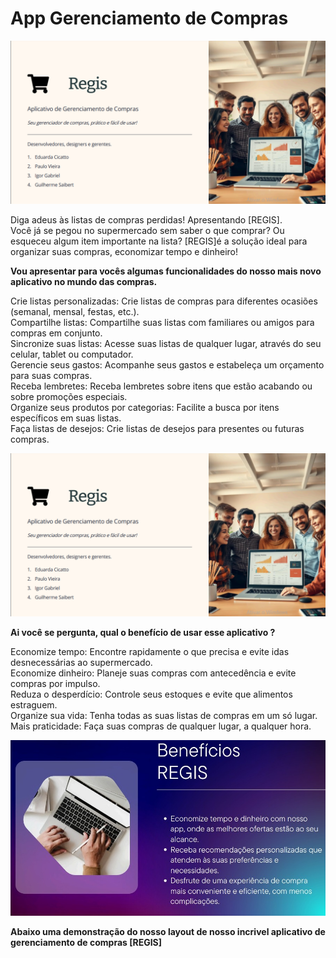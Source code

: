 # App Gerenciamento de Compras  
![foto](rg1.png)

 Diga adeus às listas de compras perdidas! Apresentando [REGIS].  
 Você já se pegou no supermercado sem saber o que comprar? Ou esqueceu algum item importante na lista?
 [REGIS]é a solução ideal para organizar suas compras, economizar tempo e dinheiro!

 **Vou apresentar para vocês algumas funcionalidades do nosso mais novo aplicativo no mundo das compras.**
 
 Crie listas personalizadas: Crie listas de compras para diferentes ocasiões (semanal, mensal, festas, etc.).  
 Compartilhe listas: Compartilhe suas listas com familiares ou amigos para compras em conjunto.  
 Sincronize suas listas: Acesse suas listas de qualquer lugar, através do seu celular, tablet ou computador.  
 Gerencie seus gastos: Acompanhe seus gastos e estabeleça um orçamento para suas compras.  
 Receba lembretes: Receba lembretes sobre itens que estão acabando ou sobre promoções especiais.  
 Organize seus produtos por categorias: Facilite a busca por itens específicos em suas listas.  
 Faça listas de desejos: Crie listas de desejos para presentes ou futuras compras.  

 ![foto](rg1.png)

 **Ai você se pergunta, qual o benefício de usar esse aplicativo ?**

 Economize tempo: Encontre rapidamente o que precisa e evite idas desnecessárias ao supermercado.  
 Economize dinheiro: Planeje suas compras com antecedência e evite compras por impulso.  
 Reduza o desperdício: Controle seus estoques e evite que alimentos estraguem.  
 Organize sua vida: Tenha todas as suas listas de compras em um só lugar.  
 Mais praticidade: Faça suas compras de qualquer lugar, a qualquer hora.  

  ![foto02](img02.jpeg)

  **Abaixo uma demonstração do nosso layout de nosso incrivel aplicativo de gerenciamento de compras [REGIS]**
